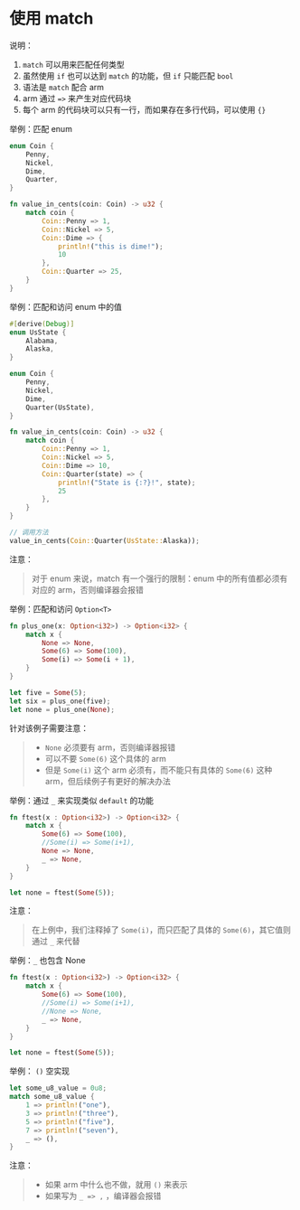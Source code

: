 # 使用 match

说明：
1. ```match``` 可以用来匹配任何类型
2. 虽然使用 ```if``` 也可以达到 ```match``` 的功能，但 ```if``` 只能匹配 ```bool```
3. 语法是 ```match``` 配合 arm
4. arm 通过 ```=>``` 来产生对应代码块
5. 每个 arm 的代码块可以只有一行，而如果存在多行代码，可以使用 ```{}```

举例：匹配 enum
```rust
enum Coin {
    Penny,
    Nickel,
    Dime,
    Quarter,
}

fn value_in_cents(coin: Coin) -> u32 {
    match coin {
        Coin::Penny => 1,
        Coin::Nickel => 5,
        Coin::Dime => {
            println!("this is dime!");
            10
        },
        Coin::Quarter => 25,
    }
}
```

举例：匹配和访问 enum 中的值
```rust
#[derive(Debug)]
enum UsState {
    Alabama,
    Alaska,
}

enum Coin {
    Penny,
    Nickel,
    Dime,
    Quarter(UsState),
}

fn value_in_cents(coin: Coin) -> u32 {
    match coin {
        Coin::Penny => 1,
        Coin::Nickel => 5,
        Coin::Dime => 10,
        Coin::Quarter(state) => {
            println!("State is {:?}!", state);
            25
        },
    }
}

// 调用方法
value_in_cents(Coin::Quarter(UsState::Alaska));
```

注意：
> 对于 enum 来说，match 有一个强行的限制：enum 中的所有值都必须有对应的 arm，否则编译器会报错

举例：匹配和访问 ```Option<T>```
```rust
fn plus_one(x: Option<i32>) -> Option<i32> {
    match x {
        None => None,
        Some(6) => Some(100),
        Some(i) => Some(i + 1),
    }
}

let five = Some(5);
let six = plus_one(five);
let none = plus_one(None);
```

针对该例子需要注意：
> - ```None``` 必须要有 arm，否则编译器报错
> - 可以不要 ```Some(6)``` 这个具体的 arm
> - 但是 ```Some(i)``` 这个 arm 必须有，而不能只有具体的 ```Some(6)``` 这种 arm，但后续例子有更好的解决办法

举例：通过 ```_``` 来实现类似 ```default``` 的功能
```rust
fn ftest(x : Option<i32>) -> Option<i32> {
    match x {
        Some(6) => Some(100),
        //Some(i) => Some(i+1),
        None => None,
        _ => None,
    }
}

let none = ftest(Some(5));
```

注意：
> 在上例中，我们注释掉了 ```Some(i)```，而只匹配了具体的 ```Some(6)```，其它值则通过 ```_``` 来代替

举例：```_``` 也包含 None
```rust
fn ftest(x : Option<i32>) -> Option<i32> {
    match x {
        Some(6) => Some(100),
        //Some(i) => Some(i+1),
        //None => None,
        _ => None,
    }
}

let none = ftest(Some(5));
```

举例： ```()``` 空实现
```rust
let some_u8_value = 0u8;
match some_u8_value {
    1 => println!("one"),
    3 => println!("three"),
    5 => println!("five"),
    7 => println!("seven"),
    _ => (),
}
```

注意：
> - 如果 arm 中什么也不做，就用 ```()``` 来表示
> - 如果写为 ```_ => ,``` ，编译器会报错
